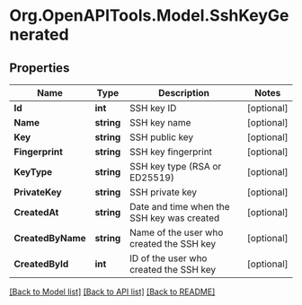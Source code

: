 # Org.OpenAPITools.Model.SshKeyGenerated

## Properties

Name | Type | Description | Notes
------------ | ------------- | ------------- | -------------
**Id** | **int** | SSH key ID | [optional] 
**Name** | **string** | SSH key name | [optional] 
**Key** | **string** | SSH public key | [optional] 
**Fingerprint** | **string** | SSH key fingerprint | [optional] 
**KeyType** | **string** | SSH key type (RSA or ED25519) | [optional] 
**PrivateKey** | **string** | SSH private key | [optional] 
**CreatedAt** | **string** | Date and time when the SSH key was created | [optional] 
**CreatedByName** | **string** | Name of the user who created the SSH key | [optional] 
**CreatedById** | **int** | ID of the user who created the SSH key | [optional] 

[[Back to Model list]](../README.md#documentation-for-models) [[Back to API list]](../README.md#documentation-for-api-endpoints) [[Back to README]](../README.md)

